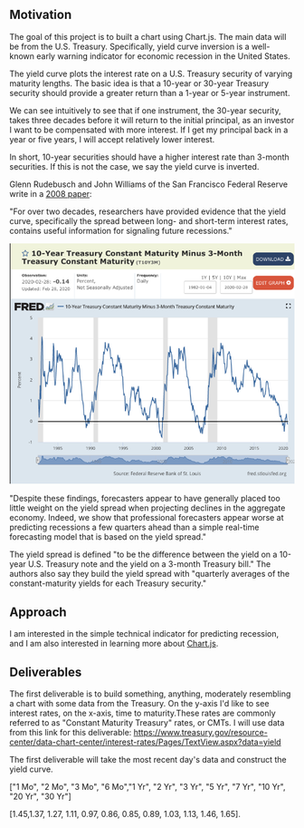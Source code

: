 ## Motivation

The goal of this project is to built a chart using Chart.js. The main data will be from the U.S. Treasury. Specifically, yield curve inversion is a well-known early warning indicator for economic recession in the United States.

The yield curve plots the interest rate on a U.S. Treasury security of varying maturity lengths. The basic idea is that a 10-year or 30-year Treasury security should provide a greater return than a 1-year or 5-year instrument.

We can see intuitively to see that if one instrument, the 30-year security, takes three decades before it will return to the initial principal, as an investor I want to be compensated with more interest. If I get my principal back in a year or five years, I will accept relatively lower interest.

In short, 10-year securities should have a higher interest rate than 3-month securities. If this is not the case, we say the yield curve is inverted.

Glenn Rudebusch and John Williams of the San Francisco Federal Reserve write in a [2008 paper](https://www.frbsf.org/economic-research/files/wp07-16bk.pdf):

"For over two decades, researchers have provided evidence that the yield curve, specifically the spread between long- and short-term interest rates, contains useful information for signaling future recessions."

![yield spread](/assets/YieldSpread.png)


"Despite these findings, forecasters appear to have generally placed too little weight on the yield spread when projecting declines in the aggregate economy. Indeed, we show that professional forecasters appear worse at predicting recessions a few quarters ahead than a simple real-time forecasting model that is based on the yield spread."

The yield spread is defined "to be the difference between the yield on a 10-year U.S. Treasury note and the yield on a 3-month Treasury bill." The authors also say they build the yield spread with "quarterly averages of the constant-maturity yields for each Treasury security."



## Approach

I am interested in the simple technical indicator for predicting recession, and I am also interested in learning more about [Chart.js](https://www.chartjs.org/).

## Deliverables

The first deliverable is to build something, anything, moderately resembling a chart with some data from the Treasury. On the y-axis I'd like to see interest rates, on the x-axis, time to maturity.These rates are commonly referred to as "Constant Maturity Treasury" rates, or CMTs. I will use data from this link for this deliverable: https://www.treasury.gov/resource-center/data-chart-center/interest-rates/Pages/TextView.aspx?data=yield

The first deliverable will take the most recent day's data and construct the yield curve.

["1 Mo", "2 Mo", "3 Mo", "6 Mo","1 Yr", "2 Yr", "3 Yr", "5 Yr", "7 Yr", "10 Yr", "20 Yr", "30 Yr"]

[1.45,1.37, 1.27, 1.11, 0.97, 0.86, 0.85, 0.89, 1.03, 1.13, 1.46, 1.65].

